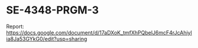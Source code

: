# SE-4348-PRGM-3

Report: https://docs.google.com/document/d/17aDXoK_tmfXhPQbelJ6mcF4rJcAhiylia8Ja53GYkG0/edit?usp=sharing
